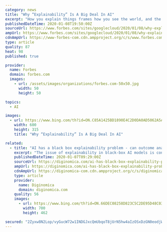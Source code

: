 ```yaml
---
category: news
title: "Why “Explainability” Is A Big Deal In AI"
excerpt: "How you explain things frames how you see the world, and the ability to clearly convey your intentions, goals and methods is the stuff of clear mission statements, great speeches, and effective selling."
publishedDateTime: 2020-01-08T19:50:00Z
sourceUrl: https://www.forbes.com/sites/googlecloud/2020/01/08/why-explainability-is-a-big-deal-in-ai/
ampUrl: https://www.forbes.com/sites/googlecloud/2020/01/08/why-explainability-is-a-big-deal-in-ai/amp/
cdnAmpUrl: https://www-forbes-com.cdn.ampproject.org/c/s/www.forbes.com/sites/googlecloud/2020/01/08/why-explainability-is-a-big-deal-in-ai/amp/
type: article
quality: 87
heat: 98
published: true

provider:
  name: Forbes
  domain: forbes.com
  images:
    - url: /assets/images/organizations/forbes.com-50x50.jpg
      width: 50
      height: 50

topics:
  - AI

images:
  - url: https://www.bing.com/th?id=ON.C85A1425BD1890E4C2D0DA0AD5062A5A
    width: 600
    height: 315
    title: "Why “Explainability” Is A Big Deal In AI"

related:
  - title: "AI has a black box explainability problem - can outcome analysis play a role?"
    excerpt: "The issue of explainability in black-box AI models is concerning, but one approach to dealing with it, as above, and as explained below, by evaluating the outcomes. It’s this last point that leads to an interesting discussion about the ethics of black boxes. Daniel Schreiber, CEO & Co-Founder at Lemonade Inc., an Insurtech startup ..."
    publishedDateTime: 2020-01-07T09:29:00Z
    sourceUrl: https://diginomica.com/ai-has-black-box-explainability-problem-can-outcome-analysis-play-role
    ampUrl: https://diginomica.com/ai-has-black-box-explainability-problem-can-outcome-analysis-play-role?amp
    cdnAmpUrl: https://diginomica-com.cdn.ampproject.org/c/s/diginomica.com/ai-has-black-box-explainability-problem-can-outcome-analysis-play-role?amp
    type: article
    provider:
      name: Diginomica
      domain: diginomica.com
    quality: 56
    images:
      - url: https://www.bing.com/th?id=ON.66DEC08258D823C5C2DE95D48C035925
        width: 700
        height: 462

secured: "2Zyxw8N2Lop/vyGucW72w1INDGJxcQmUbqoT8jUrN5hw4aIzOSxDzGN0eodjW6Djx05lJCFTP1J8FMCOcG81KrYulPsm80ywLS5T5tHLYkoCR/KG15BF3/phMZX3plXxl2U4KFL7RMTHkYzeC8b55/qMhn2nPKkgBmXXiAxjSa8Zgc1TixrrGZp58dgF4O1w1WVq5CxT9yXB1cF6F6eKiErmGcxAbgm3oWg/Sdrmt7utqGs34ANpTAqR2UuNY+wj0t4e2o7cVP6OUgMJeit/1w==;YLrxlO202Kw68PPSZARInw=="
---
```


